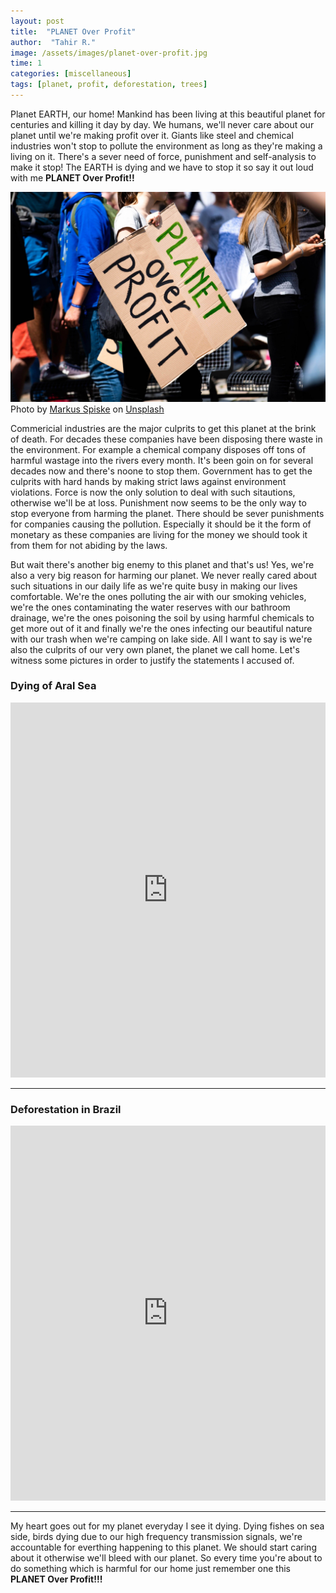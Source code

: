 ```yaml
---
layout: post
title:  "PLANET Over Profit"
author:  "Tahir R."
image: /assets/images/planet-over-profit.jpg
time: 1
categories: [miscellaneous]
tags: [planet, profit, deforestation, trees]
---
```


Planet EARTH, our home! Mankind has been living at this beautiful planet for centuries and killing it day by day. We humans, we'll never care about our planet until we're making profit over it. Giants like steel and chemical industries won't stop to pollute the environment as long as they're making a living on it. There's a sever need of force, punishment and self-analysis to make it stop! The EARTH is dying and we have to stop it so say it out loud with me **PLANET Over Profit!!**

![planet over profit](/assets/images/planet-over-profit.jpg)
Photo by [Markus Spiske](https://unsplash.com/@markusspiske?utm_source=unsplash&utm_medium=referral&utm_content=creditCopyText) on [Unsplash](https://unsplash.com/t/current-events?utm_source=unsplash&utm_medium=referral&utm_content=creditCopyText)


Commericial industries are the major culprits to get this planet at the brink of death. For decades these companies have been disposing there waste in the environment. For example a chemical company disposes off tons of harmful wastage into the rivers every month. It's been goin on for several decades now and there's noone to stop them. Government has to get the culprits with hard hands by making strict laws against environment violations. Force is now the only solution to deal with such sitautions, otherwise we'll be at loss. Punishment now seems to be the only way to stop everyone from harming the planet. There should be sever punishments for companies causing the pollution. Especially it should be it the form of monetary as these companies are living for the money we should took it from them for not abiding by the laws.

But wait there's another big enemy to this planet and that's us! Yes, we're also a very big reason for harming our planet. We never really cared about such situations in our daily life as we're quite busy in making our lives comfortable. We're the ones polluting the air with our smoking vehicles, we're the ones contaminating the water reserves with our bathroom drainage, we're the ones poisoning the soil by using harmful chemicals to get more out of it and finally we're the ones infecting our beautiful nature with our trash when we're camping on lake side. All I want to say is we're also the culprits of our very own planet, the planet we call home. Let's witness some pictures in order to justify the statements I accused of.

### Dying of Aral Sea

<iframe width="100%" height="600" src="https://earthengine.google.com/iframes/timelapse_player_embed.html#v=44.9973,59.79044,5.508,latLng&t=0.09&ps=50&bt=19840101&et=20181231&startDwell=0&endDwell=0" frameborder="0" allowfullscreen></iframe>

***

### Deforestation in Brazil

<iframe width="100%" height="600" src="https://earthengine.google.com/iframes/timelapse_player_embed.html#v=-10.80696,-62.36113,5.927,latLng&t=2.39&ps=50&bt=19840101&et=20181231&startDwell=0&endDwell=0" frameborder="0" allowfullscreen></iframe>

***

My heart goes out for my planet everyday I see it dying. Dying fishes on sea side, birds dying due to our high frequency transmission signals, we're accountable for everthing happening to this planet. We should start caring about it otherwise we'll bleed with our planet. So every time you're about to do something which is harmful for our home just remember one this **PLANET Over Profit!!!**